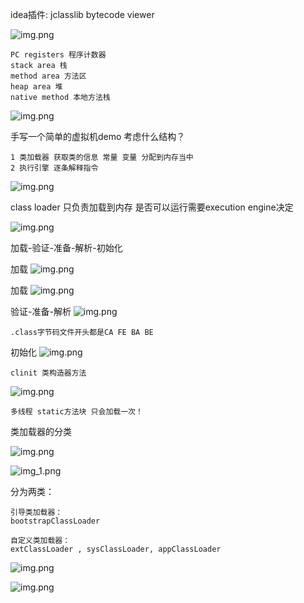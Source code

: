 idea插件: jclasslib bytecode viewer

![img.png](img/img21.png)

    PC registers 程序计数器
    stack area 栈
    method area 方法区
    heap area 堆
    native method 本地方法栈
    
![img.png](img/img22.png)

手写一个简单的虚拟机demo 考虑什么结构？

    1 类加载器 获取类的信息 常量 变量 分配到内存当中
    2 执行引擎 逐条解释指令

![img.png](img/img23.png)

class loader 只负责加载到内存 是否可以运行需要execution engine决定

![img.png](img/img24.png)

加载-验证-准备-解析-初始化

加载
![img.png](img/img25.png)

加载
![img.png](img/img26.png)

验证-准备-解析
![img.png](img/img27.png)

    .class字节码文件开头都是CA FE BA BE

初始化
![img.png](img/img28.png)

    clinit 类构造器方法

![img.png](img/img29.png)

    多线程 static方法块 只会加载一次！


类加载器的分类

![img.png](img/img30.png)

![img_1.png](img/img_31.png)

分为两类：

    引导类加载器：
    bootstrapClassLoader

    自定义类加载器：
    extClassLoader , sysClassLoader, appClassLoader

![img.png](img/img32.png)

![img.png](img/img33.png)